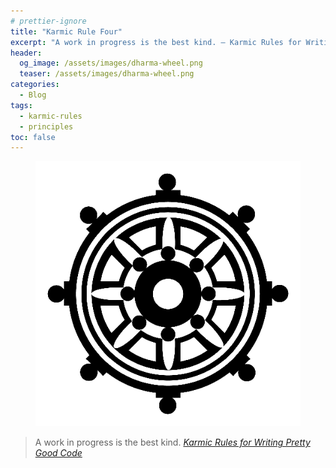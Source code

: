 ```yaml
---
# prettier-ignore
title: "Karmic Rule Four"
excerpt: "A work in progress is the best kind. – Karmic Rules for Writing Pretty Good Code"
header:
  og_image: /assets/images/dharma-wheel.png
  teaser: /assets/images/dharma-wheel.png
categories:
  - Blog
tags:
  - karmic-rules
  - principles
toc: false
---
```


<figure class="align-left drop-image">
    <img src="/assets/images/dharma-wheel.png">
</figure>

> A work in progress is the best kind.
> <cite><a href="https://github.com/karmaniverous/rules">Karmic Rules for
> Writing Pretty Good Code</a></cite>
